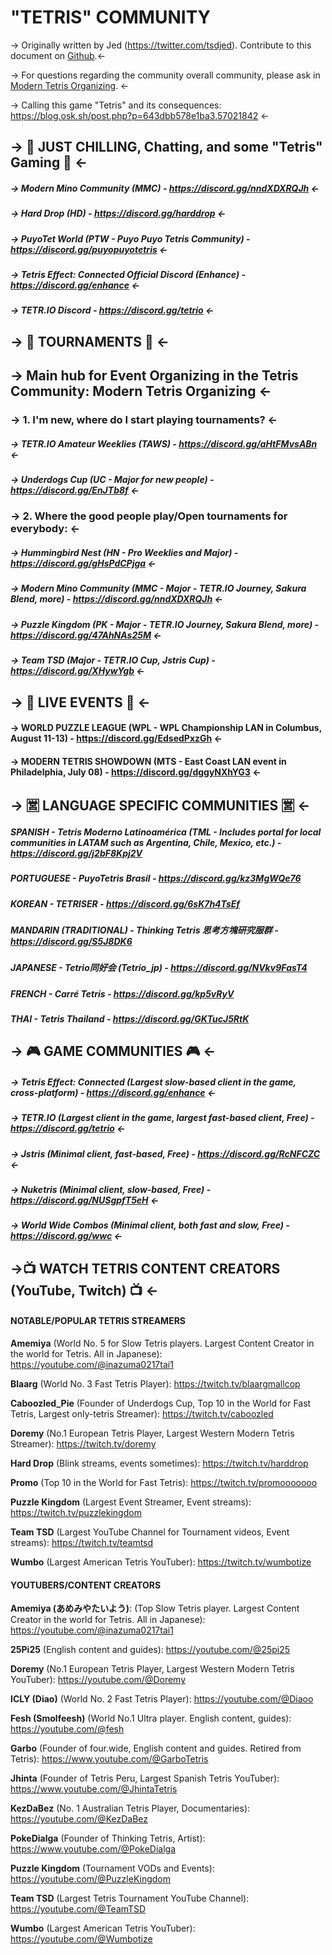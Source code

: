 # "TETRIS" COMMUNITY

-> Originally written by Jed (https://twitter.com/tsdjed). Contribute to this document on [Github](https://github.com/Degura/Tetris-Community).<-

-> For questions regarding the community overall community, please ask in [Modern Tetris Organizing](https://discord.gg/sk8NxAJ7Ew). <-

-> Calling this game "Tetris" and its consequences: https://blog.osk.sh/post.php?p=643dbb578e1ba3.57021842 <-

## -> 🌊 JUST CHILLING, Chatting, and some "Tetris" Gaming 🌊 <-
##### -> Modern Mino Community (MMC) - https://discord.gg/nndXDXRQJh <-
##### -> Hard Drop (HD) - https://discord.gg/harddrop <-
##### -> PuyoTet World (PTW - Puyo Puyo Tetris Community) - https://discord.gg/puyopuyotetris <-
##### -> Tetris Effect: Connected Official Discord (Enhance) - https://discord.gg/enhance <-
##### -> TETR․IO Discord - https://discord.gg/tetrio <-
## -> 🥊 TOURNAMENTS 🥊 <-
## -> Main hub for Event Organizing in the Tetris Community: Modern Tetris Organizing <-
### -> 1. I'm new, where do I start playing tournaments? <-
##### -> TETR․IO Amateur Weeklies (TAWS) - https://discord.gg/aHtFMvsABn <- 
##### -> Underdogs Cup (UC - Major for new people) - https://discord.gg/EnJTb8f <- 
### -> 2. Where the good people play/Open tournaments for everybody: <-
##### -> Hummingbird Nest (HN - Pro Weeklies and Major) - https://discord.gg/gHsPdCPjga <-
##### -> Modern Mino Community (MMC - Major - TETR․IO Journey, Sakura Blend, more) - https://discord.gg/nndXDXRQJh <-
##### -> Puzzle Kingdom (PK - Major - TETR․IO Journey, Sakura Blend, more) - https://discord.gg/47AhNAs25M <-
##### -> Team TSD (Major - TETR․IO Cup, Jstris Cup) - https://discord.gg/XHywYgb <- 

## -> 🌸 LIVE EVENTS 🌸 <- 
#### -> WORLD PUZZLE LEAGUE (WPL - WPL Championship LAN in Columbus, August 11-13) - https://discord.gg/EdsedPxzGh <-
#### -> MODERN TETRIS SHOWDOWN (MTS - East Coast LAN event in Philadelphia, July 08) - https://discord.gg/dggyNXhYG3 <-

## -> 🈺 LANGUAGE SPECIFIC COMMUNITIES 🈺 <-
##### SPANISH - Tetris Moderno Latinoamérica (TML - Includes portal for local communities in LATAM such as Argentina, Chile, Mexico, etc.) - https://discord.gg/j2bF8Kpj2V
##### PORTUGUESE - PuyoTetris Brasil - https://discord.gg/kz3MgWQe76
##### KOREAN - TETRISER - https://discord.gg/6sK7h4TsEf
##### MANDARIN (TRADITIONAL) - Thinking Tetris 思考方塊研究服群 - https://discord.gg/S5J8DK6
##### JAPANESE - Tetrio同好会 (Tetrio_jp) - https://discord.gg/NVkv9FasT4
##### FRENCH - Carré Tetris - https://discord.gg/kp5vRyV
##### THAI - Tetris Thailand - https://discord.gg/GKTucJ5RtK

## -> 🎮 GAME COMMUNITIES 🎮 <-
##### -> Tetris Effect: Connected (Largest slow-based client in the game, cross-platform) - https://discord.gg/enhance <-
##### -> TETR․IO (Largest client in the game, largest fast-based client, Free) - https://discord.gg/tetrio <-
##### -> Jstris (Minimal client, fast-based, Free) - https://discord.gg/RcNFCZC <-
##### -> Nuketris (Minimal client, slow-based, Free) - https://discord.gg/NUSgpfT5eH <-
##### -> World Wide Combos (Minimal client, both fast and slow, Free) - https://discord.gg/wwc <-


## ->📺 WATCH TETRIS CONTENT CREATORS (YouTube, Twitch) 📺 <-
#### NOTABLE/POPULAR TETRIS STREAMERS

**Amemiya** (World No. 5 for Slow Tetris players. Largest Content Creator in the world for Tetris. All in Japanese): https://youtube.com/@inazuma0217tai1

**Blaarg** (World No. 3 Fast Tetris Player): https://twitch.tv/blaargmallcop

**Caboozled_Pie** (Founder of Underdogs Cup, Top 10 in the World for Fast Tetris, Largest only-tetris Streamer): https://twitch.tv/caboozled

**Doremy** (No.1 European Tetris Player, Largest Western Modern Tetris Streamer): https://twitch.tv/doremy

**Hard Drop** (Blink streams, events sometimes): https://twitch.tv/harddrop

**Promo** (Top 10 in the World for Fast Tetris): https://twitch.tv/promooooooo

**Puzzle Kingdom** (Largest Event Streamer, Event streams): https://twitch.tv/puzzlekingdom

**Team TSD** (Largest YouTube Channel for Tournament videos, Event streams): https://twitch.tv/teamtsd

**Wumbo** (Largest American Tetris YouTuber): https://twitch.tv/wumbotize

#### YOUTUBERS/CONTENT CREATORS

**Amemiya (あめみやたいよう)**: (Top Slow Tetris player. Largest Content Creator in the world for Tetris. All in Japanese): https://youtube.com/@inazuma0217tai1

**25Pi25** (English content and guides): https://youtube.com/@25pi25

**Doremy** (No.1 European Tetris Player, Largest Western Modern Tetris YouTuber): https://youtube.com/@Doremy

**ICLY (Diao)** (World No. 2 Fast Tetris Player): https://youtube.com/@Diaoo

**Fesh (Smolfeesh)** (World No.1 Ultra player. English content, guides): https://youtube.com/@fesh

**Garbo** (Founder of four.wide, English content and guides. Retired from Tetris): https://www.youtube.com/@GarboTetris

**Jhinta** (Founder of Tetris Peru, Largest Spanish Tetris YouTuber): https://www.youtube.com/@JhintaTetris

**KezDaBez** (No. 1 Australian Tetris Player, Documentaries): https://youtube.com/@KezDaBez

**PokeDialga** (Founder of Thinking Tetris, Artist): https://www.youtube.com/@PokeDialga

**Puzzle Kingdom** (Tournament VODs and Events): https://youtube.com/@PuzzleKingdom

**Team TSD** (Largest Tetris Tournament YouTube Channel): https://youtube.com/@TeamTSD

**Wumbo** (Largest American Tetris YouTuber): https://youtube.com/@Wumbotize
